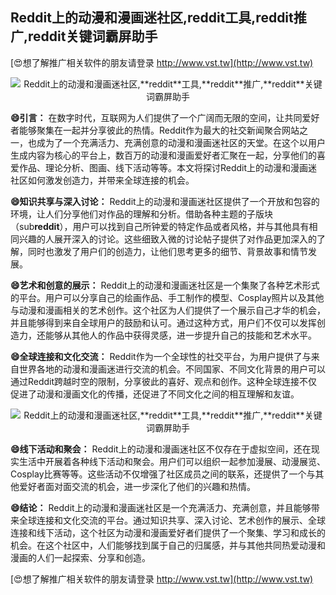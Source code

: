 ## **Reddit上的动漫和漫画迷社区,**reddit**工具,**reddit**推广,**reddit**关键词霸屏助手**

[😍想了解推广相关软件的朋友请登录 http://www.vst.tw](http://www.vst.tw)

 <center><img src="https://vst.tw/MP4/tuiguang/png/6.png" alt="Reddit上的动漫和漫画迷社区,**reddit**工具,**reddit**推广,**reddit**关键词霸屏助手"></center>

**😄引言：**
在数字时代，互联网为人们提供了一个广阔而无限的空间，让共同爱好者能够聚集在一起并分享彼此的热情。Reddit作为最大的社交新闻聚合网站之一，也成为了一个充满活力、充满创意的动漫和漫画迷社区的天堂。在这个以用户生成内容为核心的平台上，数百万的动漫和漫画爱好者汇聚在一起，分享他们的喜爱作品、理论分析、图画、线下活动等等。本文将探讨Reddit上的动漫和漫画迷社区如何激发创造力，并带来全球连接的机会。

**😄知识共享与深入讨论：**
Reddit上的动漫和漫画迷社区提供了一个开放和包容的环境，让人们分享他们对作品的理解和分析。借助各种主题的子版块（sub**reddit**），用户可以找到自己所钟爱的特定作品或者风格，并与其他具有相同兴趣的人展开深入的讨论。这些细致入微的讨论帖子提供了对作品更加深入的了解，同时也激发了用户们的创造力，让他们思考更多的细节、背景故事和情节发展。

**😄艺术和创意的展示：**
Reddit上的动漫和漫画迷社区是一个集聚了各种艺术形式的平台。用户可以分享自己的绘画作品、手工制作的模型、Cosplay照片以及其他与动漫和漫画相关的艺术创作。这个社区为人们提供了一个展示自己才华的机会，并且能够得到来自全球用户的鼓励和认可。通过这种方式，用户们不仅可以发挥创造力，还能够从其他人的作品中获得灵感，进一步提升自己的技能和艺术水平。

**😄全球连接和文化交流：**
Reddit作为一个全球性的社交平台，为用户提供了与来自世界各地的动漫和漫画迷进行交流的机会。不同国家、不同文化背景的用户可以通过Reddit跨越时空的限制，分享彼此的喜好、观点和创作。这种全球连接不仅促进了动漫和漫画文化的传播，还促进了不同文化之间的相互理解和友谊。

 <center><img src="https://vst.tw/MP4/tuiguang/png/1.png" alt="Reddit上的动漫和漫画迷社区,**reddit**工具,**reddit**推广,**reddit**关键词霸屏助手"></center>

**😄线下活动和聚会：**
Reddit上的动漫和漫画迷社区不仅存在于虚拟空间，还在现实生活中开展着各种线下活动和聚会。用户们可以组织一起参加漫展、动漫展览、Cosplay比赛等等。这些活动不仅增强了社区成员之间的联系，还提供了一个与其他爱好者面对面交流的机会，进一步深化了他们的兴趣和热情。

**😄结论：**
Reddit上的动漫和漫画迷社区是一个充满活力、充满创意，并且能够带来全球连接和文化交流的平台。通过知识共享、深入讨论、艺术创作的展示、全球连接和线下活动，这个社区为动漫和漫画爱好者们提供了一个聚集、学习和成长的机会。在这个社区中，人们能够找到属于自己的归属感，并与其他共同热爱动漫和漫画的人们一起探索、分享和创造。

[😍想了解推广相关软件的朋友请登录 http://www.vst.tw](http://www.vst.tw)



